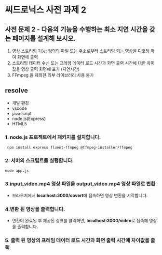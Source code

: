 # 씨드로닉스 사전 과제 2

## 사전 문제 2 - 다음의 기능을 수행하는 최소 지연 시간을 갖는 페이지를 설계해 보시오.
1. 영상 스트리밍 기능: 임의의 파일 또는 주소로부터 스트리밍 되는 영상을 디코딩 하여 화면에
출력
2. 스트리밍 데이터 수신 또는 프레임 데이터 로드 시간과 화면 출력 시간에 대한 차이 값을 영상
출력 화면에 표기 (지연시간)
3. FFmpeg 을 제외한 외부 라이브러리 사용 불가


## resolve
 - 개발 환경
 - vscode 
 - javascript
 - node.js(Express)
 - HTML5
  
### 1. node.js 프로젝트에서 패키지를 설치합니다.
     npm install express fluent-ffmpeg @ffmpeg-installer/ffmpeg 

### 2. 서버의 스크립트를 실행합니다.
    node app.js

### 3.input_video.mp4 영상 파일을 output_video.mp4 영상 파일로 변환
  - 브라우저에서 **localhost:3000/covert**에 접속하면 영상 변환을 시작합니다.

### 4.변환 된 영상을 출력합니다.
- 변환이 완료된 후 제공된 링크를 클릭하면, **localhost:3000/video**로 접속해 영상을 출력합니다.


### 5. 출력 된 영상의 프레임 데이터 로드 시간과 화면 출력 시간에 차이값을 출력
   
